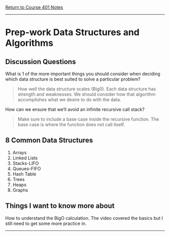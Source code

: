 [Return to Course 401 Notes](https://KrisDunning.github.io/401-Reading-Notes)

-----

# Prep-work Data Structures and Algorithms

## Discussion Questions

What is 1 of the more important things you should consider when deciding which data structure is best suited to solve a particular problem?
> How well the data structure scales (Big0). Each data structure has strength and weaknesses. We should consider how that algorithm accomplishes what we desire to do with the data.

How can we ensure that we’ll avoid an infinite recursive call stack?
> Make sure to include a base case inside the recursive function. The base case is where the function does not call itself.

## 8 Common Data Structures

1) Arrays
2) Linked Lists
3) Stacks-LIFO
4) Queues-FIFO
5) Hash Table
6) Trees
7) Heaps
8) Graphs

## Things I want to know more about

How to understand the BigO calculation. The video covered the basics but I still need to get some more practice in.

-----
